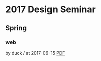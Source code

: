 # 2017 Design Seminar

## Spring

### web

by duck / at 2017-06-15
[PDF](https://home.cdn.sparcs.org/seminars/duck-20170615_1-0.pptx)
